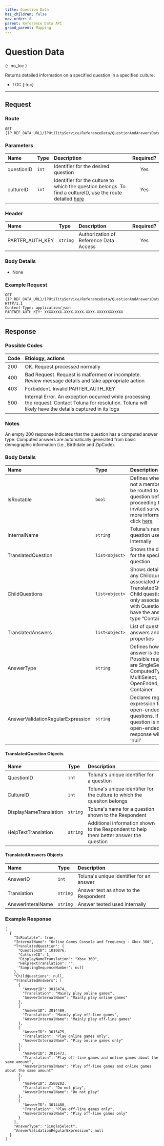 ```yaml
---
title: Question Data
has_children: false
nav_order: 8
parent: Reference Data API
grand_parent: Mapping
---
```


# Question Data
{: .no_toc }

Returns detailed information on a specified question in a specified culture.

* TOC
{:toc}

---

## Request

### Route
```plaintext
GET {IP_REF_DATA_URL}/IPUtilityService/ReferenceData/QuestionAndAnswersData/{questionID}/{cultureID}
```

### Parameters

| Name | Type | Description | Required? |
| :--- | :--- | :--- | :---: |
| questionID | ```int``` | Identifier for the desired question | Yes |
| cultureID | ```int``` | Identifier for the culture to which the question belongs. To find a cultureID, use the route detailed [here](/mapping/referencedataapi/cultures.html) | Yes |

### Header

| Name | Type | Description | Required? |
| :--- | :--- | :--- | :---: |
| PARTER_AUTH_KEY | ```string``` | Authorization of Reference Data Access | Yes |

### Body Details

 - None

### Example Request
```plaintext
GET {IP_REF_DATA_URL}/IPUtilityService/ReferenceData/QuestionAndAnswersData/1010876/1 HTTP/1.1
Content-Type: application/json
PARTNER_AUTH_KEY: XXXXXXXX-XXXX-XXXX-XXXX-XXXXXXXXXXXX
```

---

## Response

### Possible Codes

| Code | Etiology, actions |
| :--- | :--- |
| 200 | OK. Request processed normally |
| 400 | Bad Request. Request is malformed or incomplete. Review message details and take appropriate action |
| 403 | Forbiddent. Invalid PARTER_AUTH_KEY |
| 500 | Internal Error. An exception occurred while processing the request. Contact Toluna for resolution. Toluna will likely have the details captured in its logs |

### Notes

An empty 200 response indicates that the question has a computed answer type.
Computed answers are automatically generated from basic demographic information (i.e., Birthdate and ZipCode).


### Body Details

| Name | Type | Description |
| :--- | :--- | :--- |
| IsRoutable | ```bool``` | Defines whether or not a member can be routed to this question before proceeding to an invited survey. For more information, click [here](/faq/externalsample/quotas.html#can-i-send-usersmemberspanelists-to-quotas-with-unansweredunknown-subquotas) |
| InternalName | ```string``` | Toluna's name for a question used only internally |
| TranslatedQuestion | ```list<object>``` | Shows the details for the specified question |
| ChildQuestions | ```list<object>``` | Shows details for any Childquestions associated with a TranslatedQuestion. Child questions are only associated with Questions that have the answer type “Container” |
| TranslatedAnswers | ```list<object>``` | List of question answers and their properties |
| AnswerType | ```string``` | Defines how the answer is derived. Possible responses are SingleSelect, ComputedType, MultiSelect, OpenEnded, Container |
| AnswerValidationRegularExpression | ```string``` | Declares regular expression for open-ended questions. If the question is not open-ended, response will be ‘null’ |

#### TranslatedQuestion Objects

| Name | Type | Description |
| :--- | :--- | :--- |
| QuestionID | ```int``` | Toluna's unique identifier for a question |
| CultureID | ```int``` | Toluna's unique identifier for the culture to which the quesiton belongs |
| DisplayNameTranslation | ```string``` | Toluna's name for a question shown to the Respondent |
| HelpTextTranslation | ```string``` | Additional information shown to the Respondent to help them better answer the question |

#### TranslatedAnswers Objects

| Name | Type | Description |
| :--- | :--- | :--- |
| AnswerID | ```int``` | Toluna's unique identifier for an answer |
| Translation | ```string``` | Answer text as show to the Respondent |
| AnswerInteralName | ```string``` | Answer texted used internally |

### Example Response
```plaintext
[
  {
    "IsRoutable": true,
    "InternalName": "Online Games Console and Frequency - Xbox 360",
    "TranslatedQuestion": {
      "QuestionID": 1010876,
      "CultureID": 1,
      "DisplayNameTranslation": "Xbox 360",
      "HelpTextTranslation": "",
      "SamplingSequenceNumber": null
    },
    "ChildQuestions": null,
    "TranslatedAnswers": [
      {
        "AnswerID": 3015474,
        "Translation": "Mainly play online games",
        "AnswerInternalName": "Mainly play online games"
      },
      {
        "AnswerID": 3014489,
        "Translation": "Mainly play off-line games",
        "AnswerInternalName": "Mainly play off-line games"
      },
      {
        "AnswerID": 3015475,
        "Translation": "Play online games only",
        "AnswerInternalName": "Play online games only"
      },
      {
        "AnswerID": 3015473,
        "Translation": "Play off-line games and online games about the same amount",
        "AnswerInternalName": "Play off-line games and online games about the same amount"
      },
      {
        "AnswerID": 3500202,
        "Translation": "Do not play",
        "AnswerInternalName": "Do not play"
      },
      {
        "AnswerID": 3014488,
        "Translation": "Play off-line games only",
        "AnswerInternalName": "Play off-line games only"
      }
    ],
    "AnswerType": "SingleSelect",
    "AnswerValidationRegularExpression": null
  }
]
```